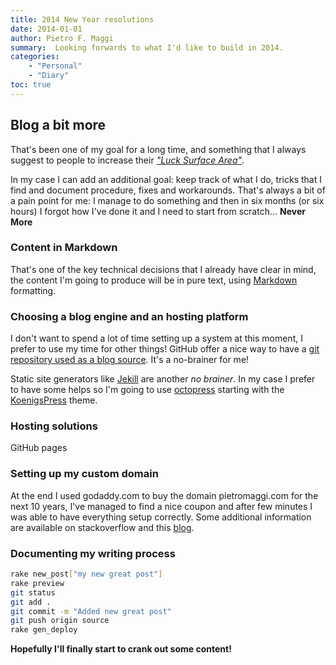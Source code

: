 ```yaml
---
title: 2014 New Year resolutions
date: 2014-01-01
author: Pietro F. Maggi
summary:  Looking forwards to what I'd like to build in 2014.
categories:
    - "Personal"
    - "Diary"
toc: true
---
```


## Blog a bit more
That's been one of my goal for a long time, and something that I always suggest to people to increase their *["Luck Surface Area"](http://www.codusoperandi.com/posts/increasing-your-luck-surface-area)*.

In my case I can add an additional goal: keep track of what I do, tricks that I find and document procedure, fixes and workarounds.
That's always a bit of a pain point for me: I manage to do something and then in six months (or six hours) I forgot how I've done it and I need to start from scratch... **Never More**

### Content in Markdown
That's one of the key technical decisions that I already have clear in mind, the content I'm going to produce will be in pure text, using [Markdown](http://daringfireball.net/projects/markdown/) formatting.

### Choosing a blog engine and an hosting platform
I don't want to spend a lot of time setting up a system at this moment, I prefer to use my time for other things!
GitHub offer a nice way to have a [git repository used as a blog source](https://pages.github.com/). It's a no-brainer for me!

Static site generators like [Jekill](http://jekyllrb.com/) are another *no brainer*. In my case I prefer to have some helps so I'm going to use [octopress](http://octopress.org/) starting with the [KoenigsPress](https://github.com/TheChymera/Koenigspress) theme.

### Hosting solutions
GitHub pages

### Setting up my custom domain
At the end I used godaddy.com to buy the domain pietromaggi.com for the next 10 years, I've managed to find a nice coupon and after few minutes I was able to have everything setup correctly.
Some additional information are available on stackoverflow and this [blog](http://learnaholic.me/2012/10/10/deploying-octopress-to-github-pages-and-setting-custom-subdomain-cname/).

### Documenting my writing process
```bash
rake new_post["my new great post"]
rake preview
git status
git add .
git commit -m "Added new great post"
git push origin source
rake gen_deploy
```

**Hopefully I'll finally start to crank out some content!**
